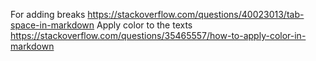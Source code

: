For adding breaks https://stackoverflow.com/questions/40023013/tab-space-in-markdown
Apply color to the texts https://stackoverflow.com/questions/35465557/how-to-apply-color-in-markdown